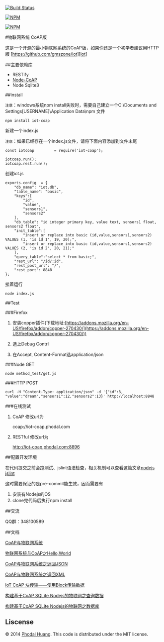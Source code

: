 
[![Build Status](https://api.travis-ci.org/gmszone/iot-coap.png)](https://travis-ci.org/gmszone/iot-coap)


[![NPM](https://nodei.co/npm/iot-coap.png)](https://nodei.co/npm/iot-coap/)

[![NPM](https://nodei.co/npm-dl/iot-coap.png)](https://nodei.co/npm/iot-coap/)

#物联网系统 CoAP版

这是一个开源的最小物联网系统的CoAP版，如果你还是一个初学者建议用HTTP版 [https://github.com/gmszone/iot][iot]

##主要依赖库

 - RESTify
 - [Node-CoAP](https://github.com/mcollina/node-coap)
 - Node Sqlite3

##install

``注意``：windows系统npm install失败时，需要自己建立一个C:\Documents and Settings\[USERNAME]\Application Data\npm 文件
    
    npm install iot-coap

新建一个index.js

``注意``：如果已经存在一个index.js文件，请将下面内容添加到文件末尾

    const iotcoap         = require('iot-coap');

    iotcoap.run();
    iotcoap.rest.run();

创建iot.js

    exports.config  = {
        "db_name": "iot.db",
        "table_name": "basic",
        "keys":[
            "id",
            "value",
            "sensors1",
            "sensors2"
        ],
        "db_table": "id integer primary key, value text, sensors1 float, sensors2 float",
        "init_table":[
            "insert or replace into basic (id,value,sensors1,sensors2) VALUES (1, 'is id 1', 19, 20);",
            "insert or replace into basic (id,value,sensors1,sensors2) VALUES (2, 'is id 2', 20, 21);"
        ],
        "query_table":"select * from basic;",
        "rest_url": "/id/:id",
        "rest_post_url": "/",
        "rest_port": 8848
    };

接着运行

    node index.js

##Test

###Firefox
    
1. 安装copper插件(下载地址:[https://addons.mozilla.org/en-US/firefox/addon/copper-270430/](https://addons.mozilla.org/en-US/firefox/addon/copper-270430/))

2. 选上Debug Contrl

3. 在Accept, Content-Format选application/json

###Node GET
    
    node method_test/get.js
    
###HTTP POST
    
    curl -H "Content-Type: application/json" -d '{"id":3, "value":"dream","sensors1":12,"sensors2":13}' http://localhost:8848

###在线测试

1. CoAP
修改url为

    coap://iot-coap.phodal.com

2. RESTful
修改url为

    http://iot-coap.phodal.com:8896

##配置开发环境

在代码提交之前会跑测试、jslint语法检查，相关机制可以查看这篇文章[nodejs jslint](https://www.phodal.com/blog/nodejs-add-jslint-with-pre-commit/)

这时需要保证的是pre-commit能生效，因而需要有

1. 安装有Nodejs的OS
2. clone完代码后执行npm install

##交流

QQ群：348100589

##文档

[CoAP与物联网系统][basic]

[物联网系统与CoAP之Hello,World][hello]

[CoAP与物联网系统之返回JSON][returnjson]

[CoAP与物联网系统之返回XML][returnxml]

[IoT CoAP 块传输——使用Block传输数据][iotblock]

[构建基于CoAP SQLite Nodejs的物联网之查询数据][querydb]

[构建基于CoAP SQLite Nodejs的物联网之数据库][db]


## Liscense

© 2014 [Phodal Huang](http://www.phodal.com). This code is distributed under the MIT license.

[iot]: https://github.com/gmszone/iot
[basic]: http://www.phodal.com/blog/use-constrained-application-protocol-in-internet-of-things/
[hello]: http://www.phodal.com/blog/use-node-coap-create-a-coap-server/
[returnjson]: http://www.phodal.com/blog/use-coap-build-internet-of-things-return-json/
[querydb]: http://www.phodal.com/blog/use-node-coap-sqlite-create-a-coap-server-get-response/
[db]: http://www.phodal.com/blog/use-coap-nodejs-sqlite-build-iot/
[returnxml]: http://www.phodal.com/blog/use-jstoxml-convert-iot-coap-return-json/
[iotblock]: http://www.phodal.com/blog/use-coap-block-send-data-on-iot-coap/
